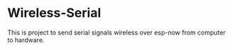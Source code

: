 # Wireless-Serial
This is project to send serial signals wireless over esp-now from computer to hardware.
